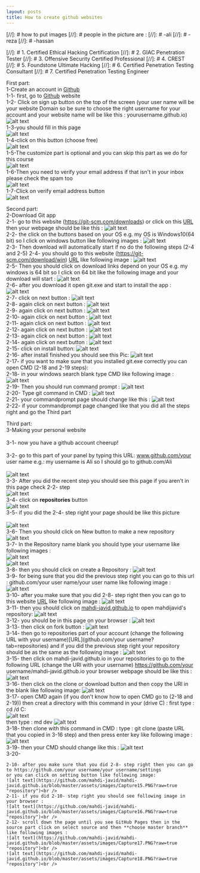 ```yaml
---
layout: posts
title: How to create github websites 
---
```

[//]: # how to put images
[//]: # people in the picture are :
[//]: # -ali
[//]: # -reza
[//]: # -hassan

[//]: # 1. Certified Ethical Hacking Certification
[//]: # 2. GIAC Penetration Tester
[//]: # 3. Offensive Security Certified Professional
[//]: # 4. CREST
[//]: # 5. Foundstone Ultimate Hacking
[//]: # 6. Certified Penetration Testing Consultant
[//]: # 7. Certified Penetration Testing Engineer

First part:<br />
1-Create an account in [Github](https://github.com)<br />
    1-1- first, go to [Github](https://github.com) website <br />
    1-2- Click on sign up button on the top of the screen (your user name will be your website Domain so be sure to choose the right username for your account and your website name will be like this : yourusername.github.io)<br /> 
      ![alt text](https://github.com/mahdi-javid/mahdi-javid.github.io/blob/master/assets/images/Capture.PNG?raw=true "Sign up bottom")<br />
    1-3-you should fill in this page<br />
      ![alt text](https://github.com/mahdi-javid/mahdi-javid.github.io/blob/master/assets/images/Capture1.PNG?raw=true "sign up form")<br />
    1-4-click on this button (choose free)<br />
      ![alt text](https://github.com/mahdi-javid/mahdi-javid.github.io/blob/master/assets/images/Capture2.PNG?raw=true "plan")<br />
    1-5-The customize part is optional and you can skip this part as we do for this course<br />
      ![alt text](https://github.com/mahdi-javid/mahdi-javid.github.io/blob/master/assets/images/Capture3.PNG?raw=true "customize part")<br />
    1-6-Then you need to verify your email address if that isn't in your inbox please check the spam too<br />
      ![alt text](https://github.com/mahdi-javid/mahdi-javid.github.io/blob/master/assets/images/Capture4.PNG?raw=true "verifying email1")<br />
    1-7-Click on verify email address button<br />
      ![alt text](https://github.com/mahdi-javid/mahdi-javid.github.io/blob/master/assets/images/Capture5.PNG?raw=true "verifying email2")<br />

Second part:<br />
2-Download Git app <br />
    2-1- go to this website (https://git-scm.com/downloads) or click on this [URL](https://git-scm.com/downloads) then your webpage should be like this :
      ![alt text](https://github.com/mahdi-javid/mahdi-javid.github.io/blob/master/assets/images/Capture26.PNG?raw=true  "typing URL")<br />
    2-2- the click on the buttons based on your OS e.g. my OS is Windows10(64 bit) so I click on windows button like following images :
      ![alt text](https://github.com/mahdi-javid/mahdi-javid.github.io/blob/master/assets/images/Capture27.PNG?raw=true  "typing URL")<br />
    2-3- Then download will automatically start if no do the following steps (2-4 and 2-5)
    2-4- you should go to this website (https://git-scm.com/download/win) [URL](https://git-scm.com/download/win) like following image :
      ![alt text](https://github.com/mahdi-javid/mahdi-javid.github.io/blob/master/assets/images/Capture28.PNG?raw=true  "typing URL")<br />
    2-5- Then you should click on download links depend on your OS e.g. my windows is 64 bit so I click on 64 bit like the following image and your download will start :
      ![alt text](https://github.com/mahdi-javid/mahdi-javid.github.io/blob/master/assets/images/Capture29.PNG?raw=true  "typing URL")<br />
    2-6- after you download it open git.exe and start to install the app :
    ![alt text](https://github.com/mahdi-javid/mahdi-javid.github.io/blob/master/assets/images/Capture30.PNG?raw=true  "typing URL")<br />
    2-7- click on next button :
    ![alt text](https://github.com/mahdi-javid/mahdi-javid.github.io/blob/master/assets/images/Capture31.PNG?raw=true  "typing URL")<br />
    2-8- again click on next button :
    ![alt text](https://github.com/mahdi-javid/mahdi-javid.github.io/blob/master/assets/images/Capture32.PNG?raw=true  "typing URL")<br />
    2-9- again click on next button :
    ![alt text](https://github.com/mahdi-javid/mahdi-javid.github.io/blob/master/assets/images/Capture33.PNG?raw=true  "typing URL")<br />
    2-10- again click on next button :
    ![alt text](https://github.com/mahdi-javid/mahdi-javid.github.io/blob/master/assets/images/Capture34.PNG?raw=true  "typing URL")<br />
    2-11- again click on next button :
    ![alt text](https://github.com/mahdi-javid/mahdi-javid.github.io/blob/master/assets/images/Capture35.PNG?raw=true  "typing URL")<br />
    2-12- again click on next button :
    ![alt text](https://github.com/mahdi-javid/mahdi-javid.github.io/blob/master/assets/images/Capture36.PNG?raw=true  "typing URL")<br />
    2-13- again click on next button :
    ![alt text](https://github.com/mahdi-javid/mahdi-javid.github.io/blob/master/assets/images/Capture37.PNG?raw=true  "typing URL")<br />
    2-14- again click on next button :
    ![alt text](https://github.com/mahdi-javid/mahdi-javid.github.io/blob/master/assets/images/Capture38.PNG?raw=true  "typing URL")<br />
    2-15- click on install button:
    ![alt text](https://github.com/mahdi-javid/mahdi-javid.github.io/blob/master/assets/images/Capture39.PNG?raw=true  "typing URL")<br />
    2-16- after install finished you should see this Pic:
    ![alt text](https://github.com/mahdi-javid/mahdi-javid.github.io/blob/master/assets/images/Capture40.PNG?raw=true  "typing URL")<br />
    2-17- if you want to make sure that you installed git.exe correctly you can open CMD (2-18 and 2-19 steps):<br />
    2-18- in your windows search blank type CMD like following image :
    ![alt text](https://github.com/mahdi-javid/mahdi-javid.github.io/blob/master/assets/images/Capture41.PNG?raw=true  "typing URL")<br />
    2-19- Then you should run command prompt :
    ![alt text](https://github.com/mahdi-javid/mahdi-javid.github.io/blob/master/assets/images/Capture42.PNG?raw=true  "typing URL")<br />
    2-20- Type git command in CMD :
    ![alt text](https://github.com/mahdi-javid/mahdi-javid.github.io/blob/master/assets/images/Capture43.PNG?raw=true  "typing URL")<br />
    2-21- your commandprompt page should change like this :
    ![alt text](https://github.com/mahdi-javid/mahdi-javid.github.io/blob/master/assets/images/Capture44.PNG?raw=true  "typing URL")<br />
    2-22- if your commandprompt page changed like that you did all the steps right and go the Third part<br />


Third part:<br />
3-Making your personal website<br />  
    3-1- now you have a github account cheerup!<br />  
    3-2- go to this part of your panel by typing this URL:   www.github.com/your user name
    e.g.: my username is Ali so I should go to github.com/Ali<br />  
      ![alt text](https://github.com/mahdi-javid/mahdi-javid.github.io/blob/master/assets/images/Capture6.PNG?raw=true  "typing URL")<br />
    3-3- After you did the recent step you should see this page if you aren't in this page check 2-2- step<br />
      ![alt text](https://github.com/mahdi-javid/mahdi-javid.github.io/blob/master/assets/images/Capture7.PNG?raw=true "typing URL")<br />
    3-4- click on **repositories** button<br />
      ![alt text](https://github.com/mahdi-javid/mahdi-javid.github.io/blob/master/assets/images/Capture8.PNG?raw=true "clicking on repositories1")<br />
    3-5- if you did the 2-4- step right your page should be like this picture<br />  
      ![alt text](https://github.com/mahdi-javid/mahdi-javid.github.io/blob/master/assets/images/Capture9.PNG?raw=true "clicking on repositories2")<br />
    3-6- Then you should click on New button to make a new repository<br />
      ![alt text](https://github.com/mahdi-javid/mahdi-javid.github.io/blob/master/assets/images/Capture10.PNG?raw=true "making new repository1")<br />
    3-7- In the Repository name blank you should type your username like following images :<br />
      ![alt text](https://github.com/mahdi-javid/mahdi-javid.github.io/blob/master/assets/images/Capture12.PNG?raw=true "making new repository2")<br />
      ![alt text](https://github.com/mahdi-javid/mahdi-javid.github.io/blob/master/assets/images/Capture11.PNG?raw=true "making new repository3")<br />
    3-8- then you should click on create a Repository :
        ![alt text](https://github.com/mahdi-javid/mahdi-javid.github.io/blob/master/assets/images/Capture13.PNG?raw=true "making new repository4")<br />
    3-9- for being sure that you did the previous step right you can go to this url : github.com/your user name/your user name  like following image :
        ![alt text](https://github.com/mahdi-javid/mahdi-javid.github.io/blob/master/assets/images/Capture14.PNG?raw=true "repository")<br />
    3-10- after you make sure that you did 2-8- step right then you can go to this website [URL](https://github.com/mahdi-javid) like following image :
    ![alt text](https://github.com/mahdi-javid/mahdi-javid.github.io/blob/master/assets/images/Capture19.PNG?raw=true "repository")<br />
    3-11- then you should click on [mahdi-javid.github.io](https://github.com/mahdi-javid/mahdi-javid.github.io) to open mahdijavid's repository:
    ![alt text](https://github.com/mahdi-javid/mahdi-javid.github.io/blob/master/assets/images/Capture20.PNG?raw=true "repository")<br />
    3-12- you should be in this page on your browser :
    ![alt text](https://github.com/mahdi-javid/mahdi-javid.github.io/blob/master/assets/images/Capture21.PNG?raw=true "repository")<br />
    3-13- then click on fork button :
    ![alt text](https://github.com/mahdi-javid/mahdi-javid.github.io/blob/master/assets/images/Capture22.PNG?raw=true "repository")<br />
    3-14- then go to repositories part of your account (change the following URL with your username)[URL](github.com/your username?tab=repositories) and if you did the previous step right your repository should be as the same as the following image :
    ![alt text](https://github.com/mahdi-javid/mahdi-javid.github.io/blob/master/assets/images/Capture23.PNG?raw=true "repository")<br />
    3-15- then click on mahdi-javid.github.io in your repositories to go to the following URL (change the URl with your username) https://github.com/your username/mahdi-javid.github.io 
    your browser webpage should be like this :
    ![alt text](https://github.com/mahdi-javid/mahdi-javid.github.io/blob/master/assets/images/Capture24.PNG?raw=true "repository")<br />
    3-16- then click on the clone or download button and then copy the URl in the blank like following image:
    ![alt text](https://github.com/mahdi-javid/mahdi-javid.github.io/blob/master/assets/images/Capture25.PNG?raw=true "repository")<br />
    3-17- open CMD again (if you don't know how to open CMD go to (2-18 and 2-19)) then creat a directory with this command in your (drive C) :
        first type : cd /d C:\
        ![alt text](https://github.com/mahdi-javid/mahdi-javid.github.io/blob/master/assets/images/Capture45.PNG?raw=true "repository")<br />
        then type : md dev
        ![alt text](https://github.com/mahdi-javid/mahdi-javid.github.io/blob/master/assets/images/Capture46.PNG?raw=true "repository")<br />
    3-18- then clone with this command in CMD :
        type : git clone (paste URL that you copied in 3-16 step) and then press enter key like following image :
        ![alt text](https://github.com/mahdi-javid/mahdi-javid.github.io/blob/master/assets/images/Capture47.PNG?raw=true "repository")<br />
    3-19- then your CMD should change like this :
    ![alt text](https://github.com/mahdi-javid/mahdi-javid.github.io/blob/master/assets/images/Capture48.PNG?raw=true "repository")<br />
    3-20-












    2-10- after you make sure that you did 2-8- step right then you can go to https://github.com/your username/your username/settings 
    or you can click on setting button like following image:
    ![alt text](https://github.com/mahdi-javid/mahdi-javid.github.io/blob/master/assets/images/Capture15.PNG?raw=true "repository")<br />
    2-11- if you did 2-10- step right you should see following image in your browser :
    ![alt text](https://github.com/mahdi-javid/mahdi-javid.github.io/blob/master/assets/images/Capture16.PNG?raw=true "repository")<br />
    2-12- scroll down the page until you see GitHub Pages then in the source part click on select source and then **choose master branch** like following images :
    ![alt text](https://github.com/mahdi-javid/mahdi-javid.github.io/blob/master/assets/images/Capture17.PNG?raw=true "repository")<br />
    ![alt text](https://github.com/mahdi-javid/mahdi-javid.github.io/blob/master/assets/images/Capture18.PNG?raw=true "repository")<br />






